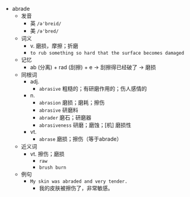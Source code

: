 - abrade
  - 发音
    - 英 `/ə'breid/`
    - 美 `/ə'bred/`
  - 词义
    - v. 磨损，摩擦；折磨
    - `to rub something so hard that the surface becomes damaged`
  - 记忆
    - ab (分离) + rad (刮擦) + e → 刮擦得已经破了 → 磨损
  - 同根词
    - adj.
      - `abrasive` 粗糙的；有研磨作用的；伤人感情的
    - n.
      - `abrasion` 磨损；磨耗；擦伤
      - `abrasive` 研磨料
      - `abrader` 磨石；研磨器
      - `abrasiveness` 研磨；磨蚀；[机] 磨损性
    - vt.
      - `abrase` 磨损；擦伤（等于abrade）
  - 近义词
    - vt. 擦伤；磨损
      - `raw`
      - `brush burn`
  - 例句
    - `My skin was abraded and very tender.`
      - 我的皮肤被擦伤了，非常敏感。

